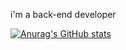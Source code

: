 i'm a back-end developer


[![Anurag's GitHub stats](https://github-readme-stats.vercel.app/api?username=iscoAdams)](https://github.com/anuraghazra/github-readme-stats)
